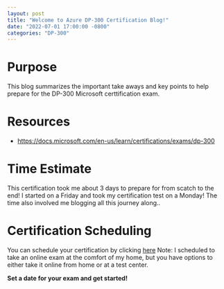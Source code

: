 ```yaml
---
layout: post
title: "Welcome to Azure DP-300 Certification Blog!"
date: "2022-07-01 17:00:00 -0800"
categories: "DP-300"
---
```


# __Purpose__

This blog summarizes the important take aways and key points to help prepare for the DP-300 Microsoft certtification exam. 

# __Resources__

* https://docs.microsoft.com/en-us/learn/certifications/exams/dp-300

# __Time Estimate__

This certification took me about 3 days to prepare for from scatch to the end! I started on a Friday and took my certification test on a Monday! The time also involved 
me blogging all this journey along.. 

# __Certification Scheduling__

You can schedule your certification by clicking [here](https://examregistration.microsoft.com/?whr=uri:MicrosoftAccount&locale=en-us&examcode=DP-300&examname=Exam%20DP-300:%20Administering%20Relational%20Databases%20on%20Microsoft%20Azure&returnToLearningUrl=https%3A%2F%2Fdocs.microsoft.com%2Flearn%2Fcertifications%2Fexams%2Fdp-300#userlegalprofile/)
Note: I scheduled to take an online exam at the comfort of my home, but you have options to either take it online from home or at a test center.

__Set a date for your exam and get started!__
